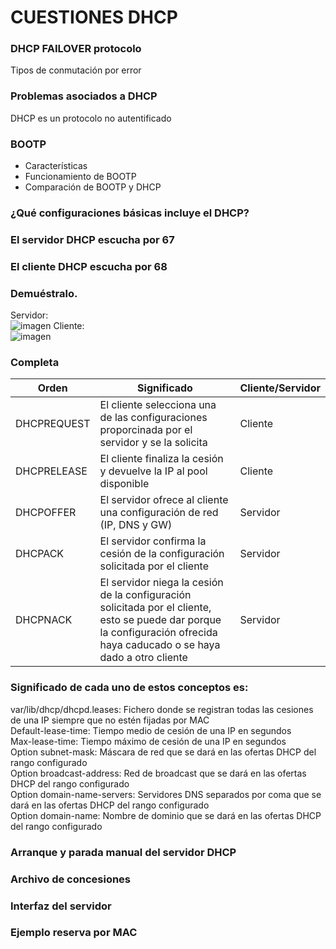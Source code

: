 # CUESTIONES DHCP

### DHCP FAILOVER protocolo
Tipos de conmutación por error

### Problemas asociados a DHCP
DHCP es un protocolo no autentificado

### BOOTP
- Características
- Funcionamiento de BOOTP
- Comparación de BOOTP y DHCP

### ¿Qué configuraciones básicas incluye el DHCP?

### El servidor DHCP escucha por 67
### El cliente DHCP escucha por 68
### Demuéstralo.
Servidor:  
![imagen](https://github.com/user-attachments/assets/0fb2025b-a853-44c1-b46f-09c10a72907d)
Cliente:  
![imagen](https://github.com/user-attachments/assets/78475a0a-995c-4731-b9ce-f07a2726369b)

### Completa
| Orden | Significado | Cliente/Servidor |
|--------|--------|--------|
| DHCPREQUEST | El cliente selecciona una de las configuraciones proporcinada por el servidor y se la solicita | Cliente |
| DHCPRELEASE | El cliente finaliza la cesión y devuelve la IP al pool disponible | Cliente |
| DHCPOFFER | El servidor ofrece al cliente una configuración de red (IP, DNS y GW) | Servidor |
| DHCPACK | El servidor confirma la cesión de la configuración solicitada por el cliente | Servidor |
| DHCPNACK | El servidor niega la cesión de la configuración solicitada por el cliente, esto se puede dar porque la configuración ofrecida haya caducado o se haya dado a otro cliente | Servidor |

### Significado de cada uno de estos conceptos es:
var/lib/dhcp/dhcpd.leases: Fichero donde se registran todas las cesiones de una IP siempre que no estén fijadas por MAC  
Default-lease-time: Tiempo medio de cesión de una IP en segundos  
Max-lease-time: Tiempo máximo de cesión de una IP en segundos  
Option subnet-mask: Máscara de red que se dará en las ofertas DHCP del rango configurado  
Option broadcast-address: Red de broadcast que se dará en las ofertas DHCP del rango configurado  
Option domain-name-servers: Servidores DNS separados por coma que se dará en las ofertas DHCP del rango configurado   
Option domain-name: Nombre de dominio que se dará en las ofertas DHCP del rango configurado  

### Arranque y parada manual del servidor DHCP
### Archivo de concesiones
### Interfaz del servidor
### Ejemplo reserva por MAC
